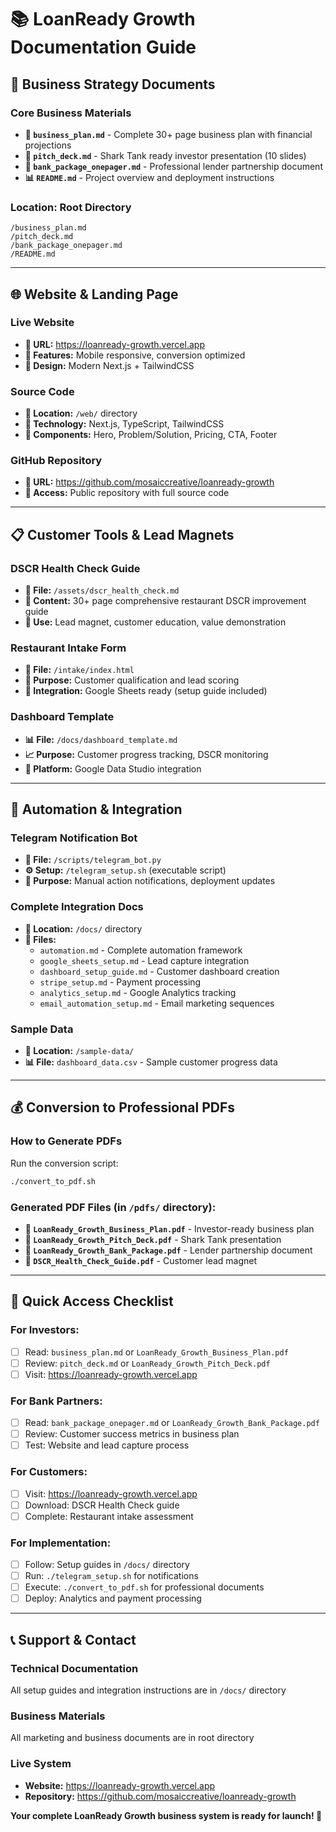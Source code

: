 # 📚 LoanReady Growth Documentation Guide

## **🎯 Business Strategy Documents**

### Core Business Materials
- **📄 `business_plan.md`** - Complete 30+ page business plan with financial projections
- **🎤 `pitch_deck.md`** - Shark Tank ready investor presentation (10 slides)  
- **🏦 `bank_package_onepager.md`** - Professional lender partnership document
- **📊 `README.md`** - Project overview and deployment instructions

### Location: **Root Directory**
```
/business_plan.md
/pitch_deck.md  
/bank_package_onepager.md
/README.md
```

---

## **🌐 Website & Landing Page**

### Live Website
- **🔗 URL:** https://loanready-growth.vercel.app
- **📱 Features:** Mobile responsive, conversion optimized
- **🎨 Design:** Modern Next.js + TailwindCSS

### Source Code
- **📂 Location:** `/web/` directory
- **🔧 Technology:** Next.js, TypeScript, TailwindCSS
- **📄 Components:** Hero, Problem/Solution, Pricing, CTA, Footer

### GitHub Repository  
- **🔗 URL:** https://github.com/mosaiccreative/loanready-growth
- **👥 Access:** Public repository with full source code

---

## **📋 Customer Tools & Lead Magnets**

### DSCR Health Check Guide
- **📄 File:** `/assets/dscr_health_check.md`
- **📖 Content:** 30+ page comprehensive restaurant DSCR improvement guide
- **🎯 Use:** Lead magnet, customer education, value demonstration

### Restaurant Intake Form
- **📄 File:** `/intake/index.html`
- **💼 Purpose:** Customer qualification and lead scoring
- **🔗 Integration:** Google Sheets ready (setup guide included)

### Dashboard Template
- **📊 File:** `/docs/dashboard_template.md`
- **📈 Purpose:** Customer progress tracking, DSCR monitoring
- **🔧 Platform:** Google Data Studio integration

---

## **🤖 Automation & Integration**

### Telegram Notification Bot
- **📄 File:** `/scripts/telegram_bot.py`
- **⚙️ Setup:** `/telegram_setup.sh` (executable script)
- **💬 Purpose:** Manual action notifications, deployment updates

### Complete Integration Docs
- **📂 Location:** `/docs/` directory
- **📄 Files:**
  - `automation.md` - Complete automation framework
  - `google_sheets_setup.md` - Lead capture integration
  - `dashboard_setup_guide.md` - Customer dashboard creation
  - `stripe_setup.md` - Payment processing
  - `analytics_setup.md` - Google Analytics tracking
  - `email_automation_setup.md` - Email marketing sequences

### Sample Data
- **📂 Location:** `/sample-data/`
- **📊 File:** `dashboard_data.csv` - Sample customer progress data

---

## **💰 Conversion to Professional PDFs**

### How to Generate PDFs
Run the conversion script:
```bash
./convert_to_pdf.sh
```

### Generated PDF Files (in `/pdfs/` directory):
- **📑 `LoanReady_Growth_Business_Plan.pdf`** - Investor-ready business plan
- **🎯 `LoanReady_Growth_Pitch_Deck.pdf`** - Shark Tank presentation
- **🏦 `LoanReady_Growth_Bank_Package.pdf`** - Lender partnership document  
- **📘 `DSCR_Health_Check_Guide.pdf`** - Customer lead magnet

---

## **🚀 Quick Access Checklist**

### For Investors:
- [ ] Read: `business_plan.md` or `LoanReady_Growth_Business_Plan.pdf`
- [ ] Review: `pitch_deck.md` or `LoanReady_Growth_Pitch_Deck.pdf`
- [ ] Visit: https://loanready-growth.vercel.app

### For Bank Partners:
- [ ] Read: `bank_package_onepager.md` or `LoanReady_Growth_Bank_Package.pdf`  
- [ ] Review: Customer success metrics in business plan
- [ ] Test: Website and lead capture process

### For Customers:
- [ ] Visit: https://loanready-growth.vercel.app
- [ ] Download: DSCR Health Check guide
- [ ] Complete: Restaurant intake assessment

### For Implementation:
- [ ] Follow: Setup guides in `/docs/` directory
- [ ] Run: `./telegram_setup.sh` for notifications
- [ ] Execute: `./convert_to_pdf.sh` for professional documents
- [ ] Deploy: Analytics and payment processing

---

## **📞 Support & Contact**

### Technical Documentation
All setup guides and integration instructions are in `/docs/` directory

### Business Materials  
All marketing and business documents are in root directory

### Live System
- **Website:** https://loanready-growth.vercel.app
- **Repository:** https://github.com/mosaiccreative/loanready-growth

**Your complete LoanReady Growth business system is ready for launch! 🚀**